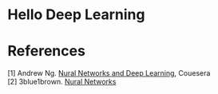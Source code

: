 # Hello Deep Learning

# References
[1] Andrew Ng. [Nural Networks and Deep Learning](https://www.coursera.org/learn/neural-networks-deep-learning?specialization=deep-learning), Couesera  
[2] 3blue1brown. [Nural Networks](https://www.3blue1brown.com/neural-networks)